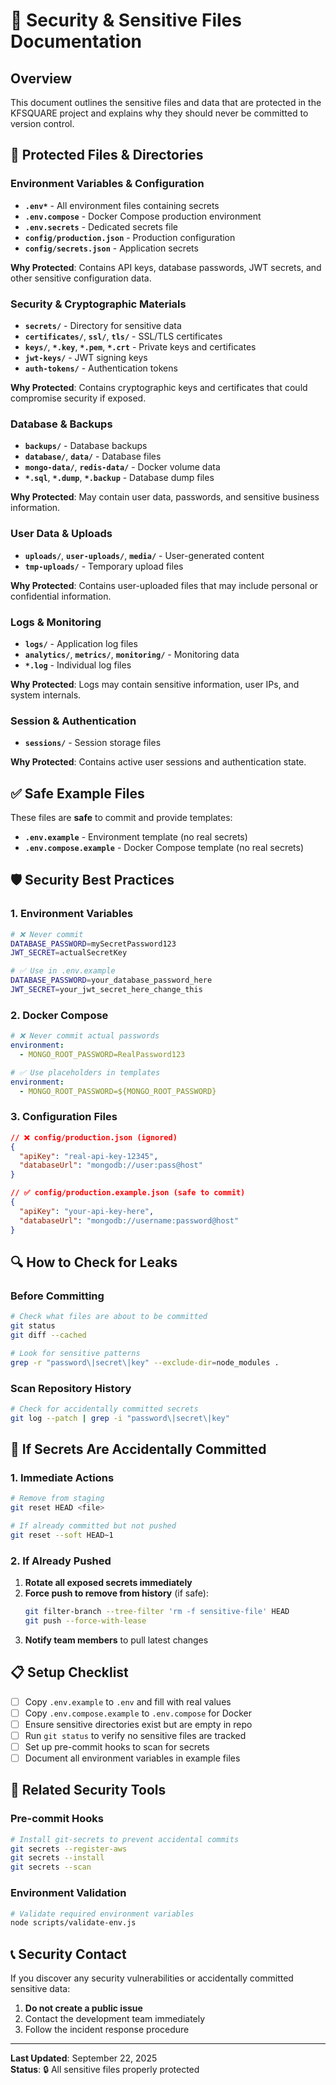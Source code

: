 # 🔐 Security & Sensitive Files Documentation

## Overview
This document outlines the sensitive files and data that are protected in the KFSQUARE project and explains why they should never be committed to version control.

## 🚨 Protected Files & Directories

### Environment Variables & Configuration
- **`.env*`** - All environment files containing secrets
- **`.env.compose`** - Docker Compose production environment
- **`.env.secrets`** - Dedicated secrets file
- **`config/production.json`** - Production configuration
- **`config/secrets.json`** - Application secrets

**Why Protected**: Contains API keys, database passwords, JWT secrets, and other sensitive configuration data.

### Security & Cryptographic Materials
- **`secrets/`** - Directory for sensitive data
- **`certificates/`**, **`ssl/`**, **`tls/`** - SSL/TLS certificates
- **`keys/`**, **`*.key`**, **`*.pem`**, **`*.crt`** - Private keys and certificates
- **`jwt-keys/`** - JWT signing keys
- **`auth-tokens/`** - Authentication tokens

**Why Protected**: Contains cryptographic keys and certificates that could compromise security if exposed.

### Database & Backups
- **`backups/`** - Database backups
- **`database/`**, **`data/`** - Database files
- **`mongo-data/`**, **`redis-data/`** - Docker volume data
- **`*.sql`**, **`*.dump`**, **`*.backup`** - Database dump files

**Why Protected**: May contain user data, passwords, and sensitive business information.

### User Data & Uploads
- **`uploads/`**, **`user-uploads/`**, **`media/`** - User-generated content
- **`tmp-uploads/`** - Temporary upload files

**Why Protected**: Contains user-uploaded files that may include personal or confidential information.

### Logs & Monitoring
- **`logs/`** - Application log files
- **`analytics/`**, **`metrics/`**, **`monitoring/`** - Monitoring data
- **`*.log`** - Individual log files

**Why Protected**: Logs may contain sensitive information, user IPs, and system internals.

### Session & Authentication
- **`sessions/`** - Session storage files

**Why Protected**: Contains active user sessions and authentication state.

## ✅ Safe Example Files
These files are **safe** to commit and provide templates:
- **`.env.example`** - Environment template (no real secrets)
- **`.env.compose.example`** - Docker Compose template (no real secrets)

## 🛡️ Security Best Practices

### 1. Environment Variables
```bash
# ❌ Never commit
DATABASE_PASSWORD=mySecretPassword123
JWT_SECRET=actualSecretKey

# ✅ Use in .env.example
DATABASE_PASSWORD=your_database_password_here
JWT_SECRET=your_jwt_secret_here_change_this
```

### 2. Docker Compose
```yaml
# ❌ Never commit actual passwords
environment:
  - MONGO_ROOT_PASSWORD=RealPassword123

# ✅ Use placeholders in templates
environment:
  - MONGO_ROOT_PASSWORD=${MONGO_ROOT_PASSWORD}
```

### 3. Configuration Files
```json
// ❌ config/production.json (ignored)
{
  "apiKey": "real-api-key-12345",
  "databaseUrl": "mongodb://user:pass@host"
}

// ✅ config/production.example.json (safe to commit)
{
  "apiKey": "your-api-key-here",
  "databaseUrl": "mongodb://username:password@host"
}
```

## 🔍 How to Check for Leaks

### Before Committing
```bash
# Check what files are about to be committed
git status
git diff --cached

# Look for sensitive patterns
grep -r "password\|secret\|key" --exclude-dir=node_modules .
```

### Scan Repository History
```bash
# Check for accidentally committed secrets
git log --patch | grep -i "password\|secret\|key"
```

## 🚨 If Secrets Are Accidentally Committed

### 1. Immediate Actions
```bash
# Remove from staging
git reset HEAD <file>

# If already committed but not pushed
git reset --soft HEAD~1
```

### 2. If Already Pushed
1. **Rotate all exposed secrets immediately**
2. **Force push to remove from history** (if safe):
   ```bash
   git filter-branch --tree-filter 'rm -f sensitive-file' HEAD
   git push --force-with-lease
   ```
3. **Notify team members** to pull latest changes

## 📋 Setup Checklist

- [ ] Copy `.env.example` to `.env` and fill with real values
- [ ] Copy `.env.compose.example` to `.env.compose` for Docker
- [ ] Ensure sensitive directories exist but are empty in repo
- [ ] Run `git status` to verify no sensitive files are tracked
- [ ] Set up pre-commit hooks to scan for secrets
- [ ] Document all environment variables in example files

## 🔗 Related Security Tools

### Pre-commit Hooks
```bash
# Install git-secrets to prevent accidental commits
git secrets --register-aws
git secrets --install
git secrets --scan
```

### Environment Validation
```bash
# Validate required environment variables
node scripts/validate-env.js
```

## 📞 Security Contact

If you discover any security vulnerabilities or accidentally committed sensitive data:
1. **Do not create a public issue**
2. Contact the development team immediately
3. Follow the incident response procedure

---

**Last Updated**: September 22, 2025  
**Status**: 🔒 All sensitive files properly protected
